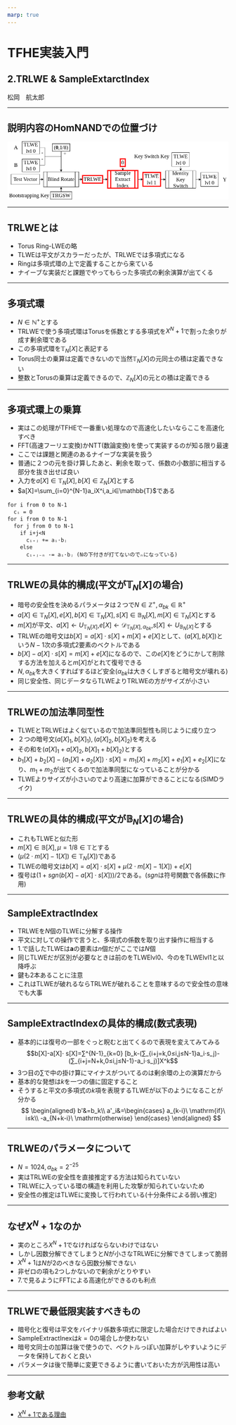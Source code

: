 ```yaml
---
marp: true
---
```

<!-- 
theme: default
size: 16:9
paginate: true
footer : ![](../image/ccbysa.png) [licence](https://creativecommons.org/licenses/by-sa/4.0/)
style: |
  h1, h2, h3, h4, h5, header, footer {
        color: white;
    }
  section {
    background-color: #505050;
    color:white
  }
  table{
      color:black
  }
  code{
    color:black
  }
-->

<!-- page_number: true -->

# TFHE実装入門

## 2.TRLWE & SampleExtarctIndex

松岡　航太郎

---

## 説明内容のHomNANDでの位置づけ

![](../image/TRLWEHomNANDdiagram.png)

---

## TRLWEとは

- Torus Ring-LWEの略
- TLWEは平文がスカラーだったが、TRLWEでは多項式になる
- Ringは多項式環の上で定義することから来ている
- ナイーブな実装だと課題でやってもらった多項式の剰余演算が出てくる

---

## 多項式環

- $N∈\mathbb{N}^+$とする
- TRLWEで使う多項式環はTorusを係数とする多項式を$X^N+1$で割った余りが成す剰余環である
- この多項式環を$\mathbb{T}_N[X]$と表記する
- Torus同士の乗算は定義できないので当然$\mathbb{T}_N[X]$の元同士の積は定義できない
- 整数とTorusの乗算は定義できるので、$\mathbb{Z}_N[X]$の元との積は定義できる

---

## 多項式環上の乗算

- 実はこの処理がTFHEで一番重い処理なので高速化したいならここを高速化すべき
- FFT(高速フーリエ変換)かNTT(数論変換)を使って実装するのが知る限り最速
- ここでは課題と関連のあるナイーブな実装を扱う
- 普通に２つの元を掛け算したあと、剰余を取って、係数の小数部に相当する部分を抜き出せば良い
- 入力を$a[X]∈\mathbb{T}_N[X],b[X]∈\mathbb{Z}_N[X]$とする
- $a[X]=\sum_{i=0}^{N-1}a_iX^i,a_i∈\mathbb{T}$である
```
for i from 0 to N-1
  cᵢ = 0
for i from 0 to N-1
  for j from 0 to N-1
    if i+j<N
      cᵢ₊ⱼ += aᵢ⋅bⱼ
    else
      cᵢ₊ⱼ₋ₙ -= aᵢ⋅bⱼ (Nの下付きが打てないのでₙになっている)
```

---

## TRLWEの具体的構成(平文が$\mathbb{T}_N[X]$の場合)

- 暗号の安全性を決めるパラメータは２つで$N∈\mathbb{Z}^+,α_{bk}∈\mathbb{R}^+$
- $a[X]∈ \mathbb{T}_N[X], e[X],b[X]∈ \mathbb{T}_N[X], s[X]∈ \mathbb{B}_N[X],m[X]∈ \mathbb{T}_N[X]$とする
- $m[X]$が平文、$a[X]←U_{\mathbb{T}_N[X]}$,$e[X]←\mathcal{D}_{\mathbb{T}_N[X],α_{bk}}$,$s[X]←U_{\mathbb{B}_N[X]}$とする
- TRLWEの暗号文は$b[X]=a[X]⋅ s[X]+ m[X] +e[X]$として、$(a[X],b[X])$という$N-1$次の多項式2要素のベクトルである
- $b[X]-a[X]⋅s[X]=m[X]+e[X]$になるので、この$e[X]$をどうにかして削除する方法を加えると$m[X]$がとれて復号できる
- $N,α_{bk}$を大きくすればするほど安全($α_{bk}$は大きくしすぎると暗号文が壊れる)
- 同じ安全性、同じデータならTLWEよりTRLWEの方がサイズが小さい

---

## TRLWEの加法準同型性

- TLWEとTRLWEはよく似ているので加法準同型性も同じように成り立つ
- ２つの暗号文$(a[X]_1,b[X]_1),(a[X]_2,b[X]_2)$を考える
- その和を$(a[X]_1+a[X]_2,b[X]_1+b[X]_2)$とする
- $b_1[X]+b_2[X]-(a_1[X]+a_2[X])⋅s[X]=m_1[X]+m_2[X]+e_1[X]+e_2[X]$になり、$m_1+m_2$が出てくるので加法準同型になっていることが分かる
- TLWEよりサイズが小さいのでより高速に加算ができることになる(SIMDライク)

---

## TRLWEの具体的構成(平文が$\mathbb{B}_N[X]$の場合)

- これもTLWEと似た形
- $m[X] ∈ \mathbb{B}[X],μ=1/8\in\mathbb{T}$とする
- $(μ(2⋅ m[X]-1[X])∈\mathbb{T}_N[X])$である
- TLWEの暗号文は$b[X]=a[X]⋅ s[X]+μ(2⋅ m[X]-1[X])+e[X]$
- 復号は$(1+\mathit{sgn}(b[X]-a[X]⋅ s[X]))/2$である。($\mathit{sgn}$は符号関数で各係数に作用)

---

## SampleExtractIndex

- TRLWEを$N$個のTLWEに分解する操作
- 平文に対しての操作で言うと、多項式の係数を取り出す操作に相当する
- 1.で話したTLWEは$\mathbf{a}$の要素は$n$個だがここでは$N$個
- 同じTLWEだが区別が必要なときは前のをTLWElvl0、今のをTLWElvl1と以降呼ぶ
- 鍵も2本あることに注意
- これはTLWEが破れるならTRLWEが破れることを意味するので安全性の意味でも大事

---

## SampleExtractIndexの具体的構成(数式表現)

- 基本的には復号の一部をぐっと睨むと出てくるので表現を変えてみてみる
$$b[X]-a[X]⋅ s[X]=∑^{N-1}_{k=0} [b_k-(∑_{i+j=k,0≤i,j≤N-1}a_i⋅s_j)-(∑_{i+j=N+k,0≤i,j≤N-1}-a_i⋅s_j)]X^k$$
- 3つ目の∑で中の掛け算にマイナスがついてるのは剰余環の上の演算だから
- 基本的な発想は$k$を一つの値に固定すること
- そうすると平文の多項式の$k$項を表現するTLWEが以下のようになることが分かる
$$
\begin{aligned}
b'&=b_k\\
a'_i&=\begin{cases}
a_{k-i}\ \mathrm{if}\ i≤k\\
-a_{N+k-i}\ \mathrm{otherwise}
\end{cases}
\end{aligned}
$$

---

<!-- ## 2.SampleExtractIndexの具体的構成(疑似コード表現)

- 与えられたTRLWEの$k$項を取り出すプログラムを考えよう

```
SampleExtractIndex(trlwe,k)
  tlwe.b = trlwe.b_k
  for i from 0 to k
    tlwe.a_i = trlwe.a_{k-i}
  for i from k+1 to N-1
    tlwe.a_i = -trlwe.a_{N+k-i}
  return tlwe
``` -->

## TRLWEのパラメータについて

- $N=1024,α_{bk}=2^{-25}$
- 実はTRLWEの安全性を直接推定する方法は知られていない
- TRLWEに入っている環の構造を利用した攻撃が知られていないため
- 安全性の推定はTLWEに変換して行われている(十分条件による弱い推定)

---
## なぜ$X^N+1$なのか

- 実のところ$X^N+1$でなければならないわけではない
- しかし因数分解できてしまうと$N$が小さなTRLWEに分解できてしまって脆弱
- $X^N+1$は$N$が2のべきなら因数分解できない
- 非ゼロの項も2つしかないので剰余がとりやすい
- 7.で見るようにFFTによる高速化ができるのも利点
---

## TRLWEで最低限実装すべきもの

- 暗号化と復号は平文をバイナリ係数多項式に限定した場合だけできればよい
- SampleExtractInexは$k=0$の場合しか使わない
- 暗号文同士の加算は後で使うので、ベクトルっぽい加算がしやすいようにデータを保持しておくと良い
- パラメータは後で簡単に変更できるように書いておいた方が汎用性は高い

---

## 参考文献

- [$X^N+1$である理由](https://eprint.iacr.org/2012/235)
